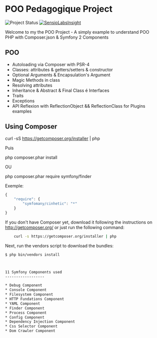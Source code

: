 POO Pedagogique Project
========================

![Project Status](http://stillmaintained.com/lexik/LexikPayboxBundle.png)
[![SensioLabsInsight](https://insight.sensiolabs.com/projects/5f2f2540-3843-4d77-8fce-ce8477a800f7/big.png)](https://insight.sensiolabs.com/projects/5f2f2540-3843-4d77-8fce-ce8477a800f7)

Welcome to my the POO Project - A simply example to understand POO PHP with Composer.json & Symfony 2 Components


POO
------------------
* Autoloading via Composer with PSR-4
* Classes: attributes & getters/setters & constructor
* Optional Arguments & Encapsulation's Argument
* Magic Methods in class
* Resolving attributes
* Inheritance & Abstract & Final Class é Interfaces
* Traits
* Exceptions
* API Reflexion with ReflectionObject && ReflectionClass for Plugins examples




Using Composer
------------------

curl -sS https://getcomposer.org/installer | php

Puis

 php composer.phar install

OU

php composer.phar require symfony/finder

Exemple:

```js
{
    "require": {
        "symfomany/cinhetic": "*"
    }
}
```

If you don't have Composer yet, download it following the instructions on
http://getcomposer.org/ or just run the following command:

```bash
    curl -s https://getcomposer.org/installer | php
```

Next, run the vendors script to download the bundles:

``` bash
$ php bin/vendors install



11 Symfony Components used
------------------

* Debug Component
* Console Component
* Filesystem Component
* HTTP Fundations Component
* YAML Component
* Finder Component
* Process Component
* Config Component
* Dependency Injection Component
* Css Selector Component
* Dom Crawler Component